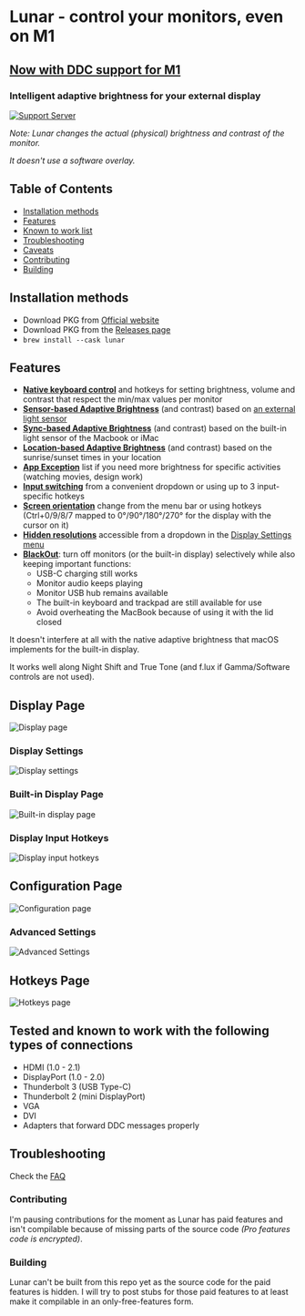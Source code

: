 # Lunar - control your monitors, even on M1
## [Now with DDC support for M1](https://lunar.fyi/#m1)

### Intelligent adaptive brightness for your external display ###

[![Support Server](https://img.shields.io/discord/591914197219016707.svg?label=Discord&logo=Discord&colorB=7289da&style=for-the-badge)](https://discord.gg/dJPHpWgAhV)



*Note: Lunar changes the actual (physical) brightness and contrast of the monitor.*

*It doesn't use a software overlay.*

## Table of Contents ##
- [Installation methods](#installation-methods)
- [Features](#features)
- [Known to work list](#tested-and-known-to-work-with-the-following-types-of-connections)
- [Troubleshooting](#troubleshooting)
- [Caveats](#caveats)
- [Contributing](#contributing)
- [Building](#building)

## Installation methods ##
- Download PKG from [Official website](https://lunar.fyi)
- Download PKG from the [Releases page](https://github.com/alin23/Lunar/releases)
- `brew install --cask lunar`

## Features ##
- **[Native keyboard control](https://lunar.fyi/#keys)** and hotkeys for setting brightness, volume and contrast that respect the min/max values per monitor
- **[Sensor-based Adaptive Brightness](https://lunar.fyi/#sensor)** (and contrast) based on [an external light sensor](https://lunar.fyi/sensor)
- **[Sync-based Adaptive Brightness](https://lunar.fyi/#sync)** (and contrast) based on the built-in light sensor of the Macbook or iMac
- **[Location-based Adaptive Brightness](https://lunar.fyi/#location)** (and contrast) based on the sunrise/sunset times in your location
- **[App Exception](https://lunar.fyi/#configuration-page)** list if you need more brightness for specific activities (watching movies, design work)
- **[Input switching](#input-hotkeys)** from a convenient dropdown or using up to 3 input-specific hotkeys
- **[Screen orientation](https://lunar.fyi/#display-settings-page)** change from the menu bar or using hotkeys (Ctrl+0/9/8/7 mapped to 0°/90°/180°/270° for the display with the cursor on it)
- **[Hidden resolutions](https://lunar.fyi/#display-settings-page)** accessible from a dropdown in the [Display Settings menu](#display-settings)
- **[BlackOut](https://lunar.fyi/#blackout)**: turn off monitors (or the built-in display) selectively while also keeping important functions:
    - USB-C charging still works
    - Monitor audio keeps playing
    - Monitor USB hub remains available
    - The built-in keyboard and trackpad are still available for use
    - Avoid overheating the MacBook because of using it with the lid closed

It doesn't interfere at all with the native adaptive brightness that macOS implements for the built-in display.

It works well along Night Shift and True Tone (and f.lux if Gamma/Software controls are not used).


## Display Page ##

![Display page](https://static.lunar.fyi/img/display-page/display-page.png)

### Display Settings ###

![Display settings](https://static.lunar.fyi/img/display-settings/display-settings.png)

### Built-in Display Page ###

![Built-in display page](https://static.lunar.fyi/img/builtin-page/builtin-page.png)

### Display Input Hotkeys ###

![Display input hotkeys](https://static.lunar.fyi/img/input-hotkeys/input-hotkeys.png)

## Configuration Page ##

![Configuration page](https://static.lunar.fyi/img/configuration-page/configuration-page.png)

### Advanced Settings ###

![Advanced Settings](https://static.lunar.fyi/img/advanced-settings/advanced-settings.png)

## Hotkeys Page ##

![Hotkeys page](https://static.lunar.fyi/img/hotkeys-page/hotkeys-page.png)


## Tested and known to work with the following types of connections ##
- HDMI (1.0 - 2.1)
- DisplayPort (1.0 - 2.0)
- Thunderbolt 3 (USB Type-C)
- Thunderbolt 2 (mini DisplayPort)
- VGA
- DVI
- Adapters that forward DDC messages properly

## Troubleshooting ##

Check the [FAQ](https://lunar.fyi/faq)

### Contributing ###
I'm pausing contributions for the moment as Lunar has paid features and isn't compilable because of missing parts of the source code *(Pro features code is encrypted)*.

### Building ###
Lunar can't be built from this repo yet as the source code for the paid features is hidden. I will try to post stubs for those paid features to at least make it compilable in an only-free-features form.
